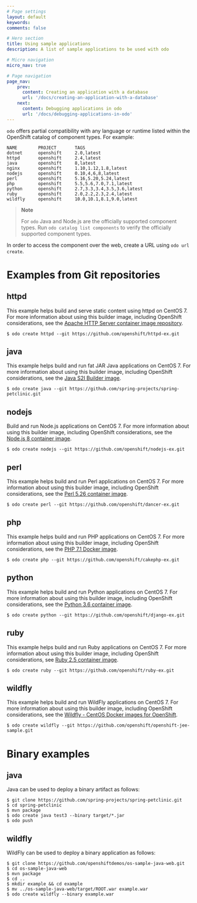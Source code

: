 ```yaml
---
# Page settings
layout: default
keywords:
comments: false

# Hero section
title: Using sample applications
description: A list of sample applications to be used with odo

# Micro navigation
micro_nav: true

# Page navigation
page_nav:
    prev:
      content: Creating an application with a database
      url: '/docs/creating-an-application-with-a-database'
    next:
      content: Debugging applications in odo
      url: '/docs/debugging-applications-in-odo'
---
```

`odo` offers partial compatibility with any language or runtime listed
within the OpenShift catalog of component types. For example:

    NAME        PROJECT       TAGS
    dotnet      openshift     2.0,latest
    httpd       openshift     2.4,latest
    java        openshift     8,latest
    nginx       openshift     1.10,1.12,1.8,latest
    nodejs      openshift     0.10,4,6,8,latest
    perl        openshift     5.16,5.20,5.24,latest
    php         openshift     5.5,5.6,7.0,7.1,latest
    python      openshift     2.7,3.3,3.4,3.5,3.6,latest
    ruby        openshift     2.0,2.2,2.3,2.4,latest
    wildfly     openshift     10.0,10.1,8.1,9.0,latest

> **Note**
> 
> For `odo` Java and Node.js are the officially supported component
> types. Run `odo catalog list components` to verify the officially
> supported component types.

In order to access the component over the web, create a URL using `odo
url create`.

# Examples from Git repositories

## httpd

This example helps build and serve static content using httpd on CentOS
7. For more information about using this builder image, including
OpenShift considerations, see the [Apache HTTP Server container image
repository](https://github.com/sclorg/httpd-container/blob/master/2.4/root/usr/share/container-scripts/httpd/README.md).

    $ odo create httpd --git https://github.com/openshift/httpd-ex.git

## java

This example helps build and run fat JAR Java applications on CentOS 7.
For more information about using this builder image, including OpenShift
considerations, see the [Java S2I Builder
image](https://github.com/fabric8io-images/s2i/blob/master/README.md).

    $ odo create java --git https://github.com/spring-projects/spring-petclinic.git

## nodejs

Build and run Node.js applications on CentOS 7. For more information
about using this builder image, including OpenShift considerations, see
the [Node.js 8 container
image](https://github.com/sclorg/s2i-nodejs-container/blob/master/8/README.md).

    $ odo create nodejs --git https://github.com/openshift/nodejs-ex.git

## perl

This example helps build and run Perl applications on CentOS 7. For more
information about using this builder image, including OpenShift
considerations, see the [Perl 5.26 container
image](https://github.com/sclorg/s2i-perl-container/blob/master/5.26/README.md).

    $ odo create perl --git https://github.com/openshift/dancer-ex.git

## php

This example helps build and run PHP applications on CentOS 7. For more
information about using this builder image, including OpenShift
considerations, see the [PHP 7.1 Docker
image](https://github.com/sclorg/s2i-php-container/blob/master/7.1/README.md).

    $ odo create php --git https://github.com/openshift/cakephp-ex.git

## python

This example helps build and run Python applications on CentOS 7. For
more information about using this builder image, including OpenShift
considerations, see the [Python 3.6 container
image](https://github.com/sclorg/s2i-python-container/blob/master/3.6/README.md).

    $ odo create python --git https://github.com/openshift/django-ex.git

## ruby

This example helps build and run Ruby applications on CentOS 7. For more
information about using this builder image, including OpenShift
considerations, see [Ruby 2.5 container
image](https://github.com/sclorg/s2i-ruby-container/blob/master/2.5/README.md).

    $ odo create ruby --git https://github.com/openshift/ruby-ex.git

## wildfly

This example helps build and run WildFly applications on CentOS 7. For
more information about using this builder image, including OpenShift
considerations, see the [Wildfly - CentOS Docker images for
OpenShift](https://github.com/wildfly/wildfly-s2i/blob/master/README.md).

    $ odo create wildfly --git https://github.com/openshift/openshift-jee-sample.git

# Binary examples

## java

Java can be used to deploy a binary artifact as follows:

    $ git clone https://github.com/spring-projects/spring-petclinic.git
    $ cd spring-petclinic
    $ mvn package
    $ odo create java test3 --binary target/*.jar
    $ odo push

## wildfly

WildFly can be used to deploy a binary application as follows:

    $ git clone https://github.com/openshiftdemos/os-sample-java-web.git
    $ cd os-sample-java-web
    $ mvn package
    $ cd ..
    $ mkdir example && cd example
    $ mv ../os-sample-java-web/target/ROOT.war example.war
    $ odo create wildfly --binary example.war
